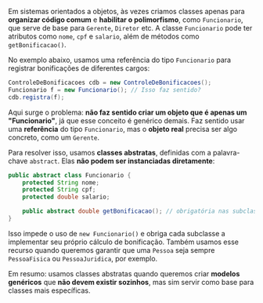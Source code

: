 Em sistemas orientados a objetos, às vezes criamos classes apenas para **organizar código comum** e **habilitar o polimorfismo**, como `Funcionario`, que serve de base para `Gerente`, `Diretor` etc. A classe `Funcionario` pode ter atributos como `nome`, `cpf` e `salario`, além de métodos como `getBonificacao()`.

No exemplo abaixo, usamos uma referência do tipo `Funcionario` para registrar bonificações de diferentes cargos:

```java
ControleDeBonificacoes cdb = new ControleDeBonificacoes();
Funcionario f = new Funcionario(); // Isso faz sentido?
cdb.registra(f);
```

Aqui surge o problema: **não faz sentido criar um objeto que é apenas um "Funcionario"**, já que esse conceito é genérico demais. Faz sentido usar uma **referência** do tipo `Funcionario`, mas o **objeto real** precisa ser algo concreto, como um `Gerente`.

Para resolver isso, usamos **classes abstratas**, definidas com a palavra-chave `abstract`. Elas **não podem ser instanciadas diretamente**:

```java
public abstract class Funcionario {
    protected String nome;
    protected String cpf;
    protected double salario;

    public abstract double getBonificacao(); // obrigatória nas subclasses
}
```

Isso impede o uso de `new Funcionario()` e obriga cada subclasse a implementar seu próprio cálculo de bonificação. Também usamos esse recurso quando queremos garantir que uma `Pessoa` seja sempre `PessoaFisica` ou `PessoaJuridica`, por exemplo.

Em resumo: usamos classes abstratas quando queremos criar **modelos genéricos** que **não devem existir sozinhos**, mas sim servir como base para classes mais específicas.